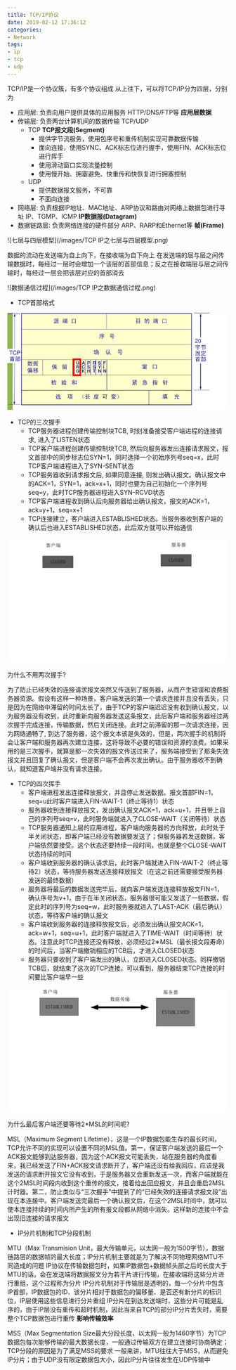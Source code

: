 ```yaml
---
title: TCP/IP协议
date: 2019-02-12 17:36:12
categories: 
- Network
tags:
- ip
- tcp
- udp
---
```


TCP/IP是一个协议簇，有多个协议组成
从上往下，可以将TCP/IP分为四层，分别为

- 应用层: 负责向用户提供具体的应用服务 HTTP/DNS/FTP等 **应用层数据**
- 传输层: 负责两台计算机间的数据传输 TCP/UDP
  - TCP **TCP报文段(Segment)**
    - 提供字节流服务，使用包序号和重传机制实现可靠数据传输
    - 面向连接，使用SYNC、ACK标志位进行握手，使用FIN、ACK标志位进行挥手
    - 使用滑动窗口实现流量控制
    - 使用慢开始、拥塞避免、快重传和快恢复进行拥塞控制
  - UDP
    - 提供数据报文服务，不可靠
    - 不面向连接
- 网络层: 负责根据IP地址、MAC地址、ARP协议和路由对网络上数据包进行寻址 IP、TGMP、ICMP **IP数据报(Datagram)**
- 数据链路层: 负责网络连接的硬件部分 ARP、RARP和Ethernet等 **帧(Frame)**

![七层与四层模型](/images/TCP IP之七层与四层模型.png)

数据的流动在发送端为自上向下，在接收端为自下向上
在发送端的层与层之间传输数据时，每经过一层时会增加一个该层的首部信息；反之在接收端层与层之间传输时，每经过一层会把该层对应的首部消去

![数据通信过程](/images/TCP IP之数据通信过程.png)

- TCP首部格式

![TCP首部](/images/TCP首部格式.png)

- TCP的三次握手
  - TCP服务器进程创建传输控制块TCB, 时刻准备接受客户端进程的连接请求, 进入了LISTEN状态
  - TCP客户端进程创建传输控制块TCB, 然后向服务器发出连接请求报文，报文首部中的同步标志位SYN=1，同时选择一个初始序列号seq=x，此时TCP客户端进程进入了SYN-SENT状态
  - TCP服务器收到请求报文后, 如果同意连接, 则发出确认报文。确认报文中的ACK=1，SYN=1，ack=x+1，同时也要为自己初始化一个序列号seq=y，此时TCP服务器进程进入SYN-RCVD状态
  - TCP客户端进程收到确认后向服务器给出确认报文，报文的ACK=1，ack=y+1，seq=x+1
  - TCP连接建立，客户端进入ESTABLISHED状态。当服务器收到客户端的确认后也进入ESTABLISHED状态，此后双方就可以开始通信

![TCP三次握手](/images/TCP三次握手.gif)

为什么不用两次握手?

为了防止已经失效的连接请求报文突然又传送到了服务器，从而产生错误和浪费服务器资源。假设有这样一种场景，客户端发送的第一个请求连接并且没有丢失，只是因为在网络中滞留的时间太长了，由于TCP的客户端迟迟没有收到确认报文，以为服务器没有收到，此时重新向服务器发送这条报文，此后客户端和服务器经过两次握手完成连接，传输数据，然后关闭连接。此时之前滞留的那一次请求连接，因为网络通畅了, 到达了服务器，这个报文本该是失效的，但是，两次握手的机制将会让客户端和服务器再次建立连接，这将导致不必要的错误和资源的浪费。如果采用的是三次握手，就算是那一次失效的报文传送过来了，服务端接受到了那条失效报文并且回复了确认报文，但是客户端不会再次发出确认。由于服务器收不到确认，就知道客户端并没有请求连接。

- TCP的四次挥手
  - 客户端进程发出连接释放报文，并且停止发送数据。报文首部FIN=1，seq=u此时客户端进入FIN-WAIT-1（终止等待1）状态
  - 服务器收到连接释放报文，发出确认报文ACK=1，ack=u+1，并且带上自己的序列号seq=v，此时服务端就进入了CLOSE-WAIT（关闭等待）状态
  - TCP服务器通知上层的应用进程，客户端向服务器的方向释放，此时处于半关闭状态，即客户端已经没有数据要发送了；但服务器若发送数据，客户端依然要接受。这个状态还要持续一段时间，也就是整个CLOSE-WAIT状态持续的时间
  - 客户端收到服务器的确认请求后，此时客户端就进入FIN-WAIT-2（终止等待2）状态，等待服务器发送连接释放报文（在这之前还需要接受服务器发送的最终数据）
  - 服务器将最后的数据发送完毕后，就向客户端发送连接释放报文FIN=1，确认序号为v+1，由于在半关闭状态，服务器很可能又发送了一些数据，假定此时的序列号为seq=w，此时服务器就进入了LAST-ACK（最后确认）状态，等待客户端的确认报文
  - 客户端收到服务器的连接释放报文后，必须发出确认报文ACK=1，ack=w+1，seq=u+1，此时客户端就进入了TIME-WAIT（时间等待）状态。注意此时TCP连接还没有释放，必须经过2∗MSL（最长报文段寿命）的时间后，当客户端撤销相应的TCB后，才进入CLOSED状态
  - 服务器只要收到了客户端发出的确认，立即进入CLOSED状态。同样撤销TCB后，就结束了这次的TCP连接。可以看到，服务器结束TCP连接的时间要比客户端早一些

![TCP四次挥手](/images/TCP四次挥手.gif)

为什么最后客户端还要等待2*MSL的时间呢?

MSL（Maximum Segment Lifetime），这是一个IP数据包能生存的最长时间，TCP允许不同的实现可以设置不同的MSL值。第一，保证客户端发送的最后一个ACK报文能够到达服务器，因为这个ACK报文可能丢失，站在服务器的角度看来，我已经发送了FIN+ACK报文请求断开了，客户端还没有给我回应，应该是我发送的请求断开报文它没有收到，于是服务器又会重新发送一次，而客户端就能在这个2MSL时间段内收到这个重传的报文，接着给出回应报文，并且会重启2MSL计时器。第二，防止类似与“三次握手”中提到了的“已经失效的连接请求报文段”出现在本连接中。客户端发送完最后一个确认报文后，在这个2MSL时间中，就可以使本连接持续的时间内所产生的所有报文段都从网络中消失。这样新的连接中不会出现旧连接的请求报文

- IP分片机制和TCP分段机制

MTU（Max Transmision Unit，最大传输单元，以太网一般为1500字节），数据链路层的数据帧的最大长度；IP分片机制主要就是为了解决不同物理网络MTU不同造成的问题
IP协议在传输数据包时，如果IP数据包+数据帧头部之后的长度大于MTU的话，会在发送端将数据报文分为若干片进行传输，在接收端将这些分片进行重组，这个过程称为分片
IP分片机制对于传输层是透明的，每一个分片中包含IP首部，IP数据包的ID、该分片相对于数据包的偏移量、是否还有新分片的标识位，IP层使用这些信息进行分片重组
IP分片在到达发送端时，这些分片可能是乱序的，由于IP层没有重传和超时机制，因此当来自TCP的部分IP分片丢失时，需要整个TCP数据包进行重传 **影响传输效率**

MSS（Max Segmentation Size最大分段长度，以太网一般为1460字节）为TCP数据包每次能够传输的最大数据长度，一般通过传输双方在建立连接时协商确定；TCP分段的原因是为了满足MSS的要求
一般来讲，MTU往往大于MSS，从而避免IP分片；由于UDP没有限定数据包大小，因此IP分片往往发生在UDP传输中